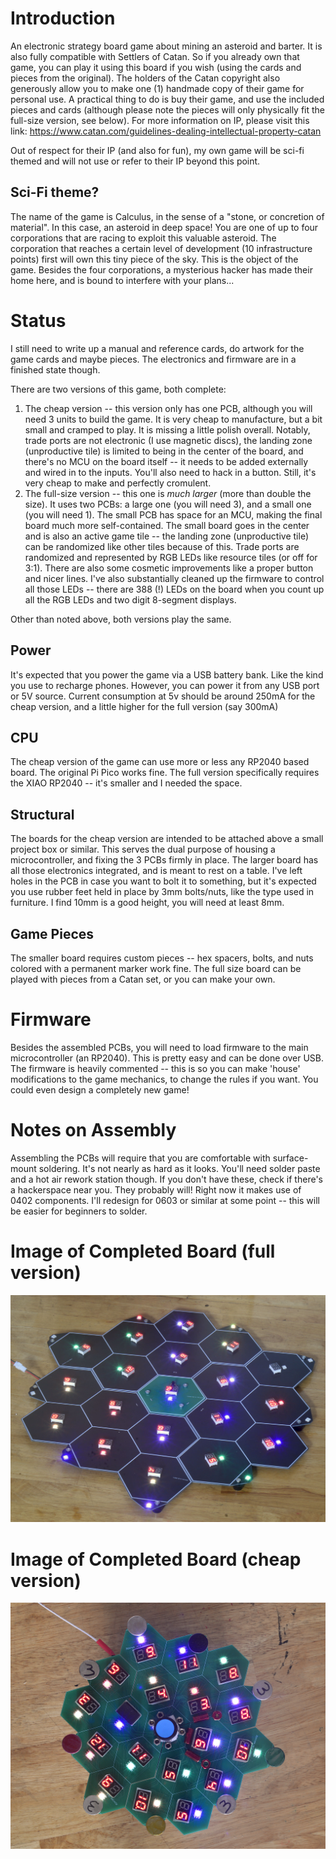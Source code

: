 # Introduction
An electronic strategy board game about mining an asteroid and barter. It is also fully compatible with Settlers of Catan. So if you already own that game, you can play it using this board if you wish (using the cards and pieces from the original). The holders of the Catan copyright also generously allow you to make one (1) handmade copy of their game for personal use. A practical thing to do is buy their game, and use the included pieces and cards (although please note the pieces will only physically fit the full-size version, see below). For more information on IP, please visit this link: https://www.catan.com/guidelines-dealing-intellectual-property-catan

Out of respect for their IP (and also for fun), my own game will be sci-fi themed and will not use or refer to their IP beyond this point. 

## Sci-Fi theme?
The name of the game is Calculus, in the sense of a "stone, or concretion of material". In this case, an asteroid in deep space! You are one of up to four corporations that are racing to exploit this valuable asteroid. The corporation that reaches a certain level of development (10 infrastructure points) first will own this tiny piece of the sky. This is the object of the game. Besides the four corporations, a mysterious hacker has made their home here, and is bound to interfere with your plans...

# Status
I still need to write up a manual and reference cards, do artwork for the game cards and maybe pieces. The electronics and firmware are in a finished state though.

There are two versions of this game, both complete:

1. The cheap version -- this version only has one PCB, although you will need 3 units to build the game. It is very cheap to manufacture, but a bit small and cramped to play. It is missing a little polish overall. Notably, trade ports are not electronic (I use magnetic discs), the landing zone (unproductive tile) is limited to being in the center of the board, and there's no MCU on the board itself -- it needs to be added externally and wired in to the inputs. You'll also need to hack in a button. Still, it's very cheap to make and perfectly cromulent.
2. The full-size version -- this one is *much larger* (more than double the size). It uses two PCBs: a large one (you will need 3), and a small one (you will need 1). The small PCB has space for an MCU, making the final board much more self-contained. The small board goes in the center and is also an active game tile -- the landing zone (unproductive tile) can be randomized like other tiles because of this. Trade ports are randomized and represented by RGB LEDs like resource tiles (or off for 3:1). There are also some cosmetic improvements like a proper button and nicer lines. I've also substantially cleaned up the firmware to control all those LEDs -- there are 388 (!) LEDs on the board when you count up all the RGB LEDs and two digit 8-segment displays. 

Other than noted above, both versions play the same. 

## Power
It's expected that you power the game via a USB battery bank. Like the kind you use to recharge phones. However, you can power it from any USB port or 5V source. Current consumption at 5v should be around 250mA for the cheap version, and a little higher for the full version (say 300mA)

## CPU
The cheap version of the game can use more or less any RP2040 based board. The original Pi Pico works fine. The full version specifically requires the XIAO RP2040 -- it's smaller and I needed the space.

## Structural
The boards for the cheap version are intended to be attached above a small project box or similar. This serves the dual purpose of housing a microcontroller, and fixing the 3 PCBs firmly in place. The larger board has all those electronics integrated, and is meant to rest on a table. I've left holes in the PCB in case you want to bolt it to something, but it's expected you use rubber feet held in place by 3mm bolts/nuts, like the type used in furniture. I find 10mm is a good height, you will need at least 8mm.

## Game Pieces
The smaller board requires custom pieces -- hex spacers, bolts, and nuts colored with a permanent marker work fine. The full size board can be played with pieces from a Catan set, or you can make your own.

# Firmware
Besides the assembled PCBs, you will need to load firmware to the main microcontroller (an RP2040). This is pretty easy and can be done over USB. The firmware is heavily commented -- this is so you can make 'house' modifications to the game mechanics, to change the rules if you want. You could even design a completely new game!

# Notes on Assembly
Assembling the PCBs will require that you are comfortable with surface-mount soldering. It's not nearly as hard as it looks. You'll need solder paste and a hot air rework station though. If you don't have these, check if there's a hackerspace near you. They probably will! Right now it makes use of 0402 components. I'll redesign for 0603 or similar at some point -- this will be easier for beginners to solder.


# Image of Completed Board (full version)
![Photo of the completed full version of the game](https://raw.githubusercontent.com/seanboyce//Calculus-the-game/refs/heads/main/calculus_full/fullboard_power.JPG)

# Image of Completed Board (cheap version)
![Photo of the completed small version of the game](https://raw.githubusercontent.com/seanboyce//Calculus-the-game/refs/heads/main/calculus_small/calculus_small.JPG)

